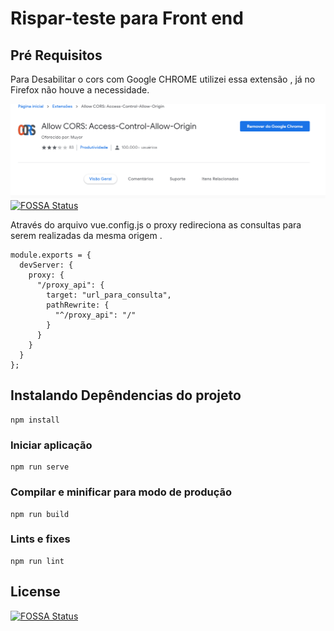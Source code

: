 # Rispar-teste para Front end 

 

## Pré Requisitos

Para Desabilitar o cors com Google CHROME utilizei essa extensão , já no Firefox não houve a necessidade.

![Screenshot](src/assets/allowCors.gif) [![FOSSA Status](https://app.fossa.io/api/projects/git%2Bgithub.com%2FFilhoSergio%2FRispar-Teste-Front-end.svg?type=shield)](https://app.fossa.io/projects/git%2Bgithub.com%2FFilhoSergio%2FRispar-Teste-Front-end?ref=badge_shield)


Através do arquivo vue.config.js o proxy redireciona as consultas para serem realizadas da mesma origem .
```
module.exports = {
  devServer: {
    proxy: {
      "/proxy_api": {
        target: "url_para_consulta",
        pathRewrite: {
          "^/proxy_api": "/"
        }
      }
    }
  }
};

```

## Instalando Depêndencias do projeto
```
npm install
```

### Iniciar aplicação
```
npm run serve
```

### Compilar e minificar para modo de produção
```
npm run build
```



### Lints e fixes 
```
npm run lint
```




## License
[![FOSSA Status](https://app.fossa.io/api/projects/git%2Bgithub.com%2FFilhoSergio%2FRispar-Teste-Front-end.svg?type=large)](https://app.fossa.io/projects/git%2Bgithub.com%2FFilhoSergio%2FRispar-Teste-Front-end?ref=badge_large)